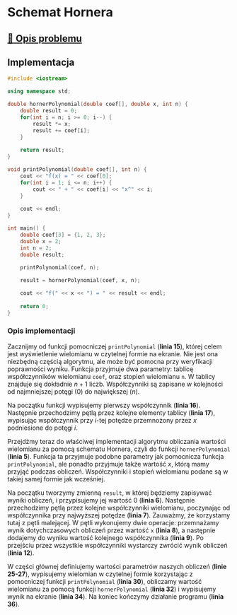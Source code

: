 # Schemat Hornera

## [:link: Opis problemu](../../../../algorithms/numerical-methods/horner.md)

## Implementacja

```cpp linenums="1"
#include <iostream>

using namespace std;

double hornerPolynomial(double coef[], double x, int n) {
    double result = 0;
    for(int i = n; i >= 0; i--) {
        result *= x;
        result += coef[i];
    }
    
    return result;
}

void printPolynomial(double coef[], int n) {
    cout << "f(x) = " << coef[0];
    for(int i = 1; i <= n; i++) {
        cout << " + " << coef[i] << "x^" << i; 
    }
    
    cout << endl;
}

int main() {
    double coef[3] = {1, 2, 3};
    double x = 2;
    int n = 2;
    double result;
    
    printPolynomial(coef, n);

    result = hornerPolynomial(coef, x, n);

    cout << "f(" << x << ") = " << result << endl;
    
    return 0;
}
```

### Opis implementacji

Zacznijmy od funkcji pomocniczej `printPolynomial` (**linia 15**), której celem jest wyświetlenie wielomianu w czytelnej formie na ekranie. Nie jest ona niezbędną częścią algorytmu, ale może być pomocna przy weryfikacji poprawności wyniku. Funkcja przyjmuje dwa parametry: tablicę współczynników wielomianu `coef`, oraz stopień wielomianu `n`. W tablicy znajduje się dokładnie $n+1$ liczb. Współczynniki są zapisane w kolejności od najmniejszej potęgi ($0$) do największej ($n$).

Na początku funkcji wypisujemy pierwszy współczynnik (**linia 16**). Następnie przechodzimy pętlą przez kolejne elementy tablicy (**linia 17**), wypisując współczynnik przy $i$-tej potędze przemnożony przez $x$ podniesione do potęgi $i$.  

Przejdźmy teraz do właściwej implementacji algorytmu obliczania wartości wielomianu za pomocą schematu Hornera, czyli do funkcji `hornerPolynomial` (**linia 5**). Funkcja ta przyjmuje podobne parametry jak pomocnicza funkcja `printPolynomial`, ale ponadto przyjmuje także wartość $x$, którą mamy przyjąć podczas obliczeń. Współczynniki i stopień wielomianu podane są w takiej samej formie jak wcześniej.

Na początku tworzymy zmienną `result`, w której będziemy zapisywać wyniki obliczeń, i przypisujemy jej wartość $0$ (**linia 6**). Następnie przechodzimy pętlą przez kolejne współczynniki wielomianu, poczynając od współczynnika przy najwyższej potędze (**linia 7**). Zauważmy, że korzystamy tutaj z pętli malejącej. W pętli wykonujemy dwie operacje: przemnażamy wynik dotychczasowych obliczeń przez wartość `x` (**linia 8**), a następnie dodajemy do wyniku wartość kolejnego współczynnika (**linia 9**). Po przejściu przez wszystkie współczynniki wystarczy zwrócić wynik obliczeń (**linia 12**).

W części głównej definiujemy wartości parametrów naszych obliczeń (**linie 25-27**), wypisujemy wielomian w czytelnej formie korzystając z pomocniczej funkcji `printPolynomial` (**linia 30**), obliczamy wartość wielomianu za pomocą funkcji `hornerPolynomial` (**linia 32**) i wypisujemy wynik na ekranie (**linia 34**). Na koniec kończymy działanie programu (**linia 36**).
